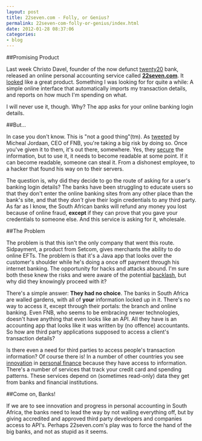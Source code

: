 ```yaml
---
layout: post
title: 22seven.com - Folly, or Genius?
permalink: 22seven-com-folly-or-genius/index.html
date: 2012-01-28 08:37:06
categories:
- blog
---
```


##Promising Product

Last week Christo Davel, founder of the now defunct [twenty20][1] bank, released an online personal accounting service called **[22seven.com][2]**. It [looked][3] like a great product. Something I was looking for for quite a while: A simple online interface that automatically imports my transaction details, and reports on how much I'm spending on what.

I will never use it, though. Why? The app asks for your online banking login details.<!--break-->

##But...

In case you don't know. This is "not a good thing"(tm). As [tweeted][4] by Micheal Jordaan, CEO of FNB, you're taking a big risk by doing so. Once you've given it to them, it's out there, somewhere. Yes, they [secure][5] the information, but to use it, it needs to become readable at some point. If it can become readable, someone can steal it. From a dishonest employee, to a hacker that found his way on to their servers.

The question is, why did they decide to go the route of asking for a user's banking login details? The banks have been struggling to educate users so that they don't enter the online banking sites from any other place than the bank's site, and that they *don't* give their login credentials to any third party. As far as I know, the South African banks will refund any money you lost because of online fraud, **except** if they can prove that you gave your credentials to someone else. And this service is asking for it, wholesale.

##The Problem

The problem is that this isn't the only company that went this route. Sidpayment, a product from Setcom, gives merchants the ability to do online EFTs. The problem is that it's a Java app that looks over the customer's shoulder while he's doing a once off payment through his internet banking. The opportunity for hacks and attacks abound. I'm sure both these knew the risks and were aware of the potential [backlash][6], but why did they knowingly proceed with it?

There's a simple answer: **They had no choice**. The banks in South Africa are walled gardens, with all of **your** information locked up in it. There's no way to access it, except through their portals: the branch and online banking. Even FNB, who seems to be embracing newer technologies, doesn't have anything that even looks like an API. All they have is an accounting app that looks like it was written by (no offence) accountants. So how are third party applications supposed to access a client's transaction details?

Is there even a need for third parties to access people's transaction information? Of course there is! In a number of other countries you see [innovation][7] in [personal finance][8] because they have access to information. There's a number of services that track your credit card and spending patterns. These services depend on (sometimes read-only) data they get from banks and financial institutions.

##Come on, Banks!

If we are to see innovation and progress in personal accounting in South Africa, the banks need to lead the way by not walling everything off, but by giving accredited and approved third party developers and companies access to API's. Perhaps 22seven.com's play was to force the hand of the big banks, and not as stupid as it seems.


  [1]: http://mg.co.za/article/2005-11-02-online-bank-20twenty-up-for-sale
  [2]: http://22seven.com
  [3]: http://www.itweb.co.za/index.php?option=com_content&view=article&id=50971:22seven-goes-live
  [4]: https://twitter.com/?tw_e=details&tw_i=162563523292041216&tw_p=tweetembed#!/MichaelJordaan/statuses/162563523292041216
  [5]: https://www.22seven.com/security.html
  [6]: http://memeburn.com/2012/01/new-startup-22seven-under-fire-from-banks/
  [7]: http://www.wesabe.com
  [8]: http://mint.com
